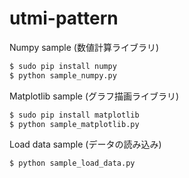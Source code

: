 utmi-pattern
===

Numpy sample (数値計算ライブラリ)
```bash
$ sudo pip install numpy
$ python sample_numpy.py
```

Matplotlib sample (グラフ描画ライブラリ)
```bash
$ sudo pip install matplotlib
$ python sample_matplotlib.py
```

Load data sample (データの読み込み)
```bash
$ python sample_load_data.py
```